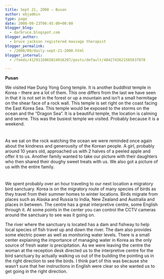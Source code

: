 ```yaml
---
title: Sept 21, 2008 – Busan
author: ebjadmin
type: page
date: 2008-09-23T06:45:00+00:00
blogger_blog:
  - darbruce.blogspot.com
blogger_author:
  - bruce jackson registered massage therapist
blogger_permalink:
  - /2008/09/daily-sept-21-2008.html
blogger_internal:
  - /feeds/4129116865024916207/posts/default/4842743621565637878

---
```

<span style="font-weight: bold">Pusan</span>

We visited Hae Dung Yong Gong temple. It is another buddhist temple in Korea – there are a lot of them. This one differs from the last we have seen in that it is not set in the forest or up a mountain and isn&#8217;t a small hermitage on the shear face of a rock wall. This temple is set right on the coast facing the East Korea Sea. This temple would be exposed to the storms on the ocean and the “Dragon Sea”. It is a beautiful temple, the location is calming and serene. This was the busiest temple we visited. Probably because it is a weekend. 

[<img style="margin: 0px auto 10px;text-align: center;cursor: pointer" src="http://4.bp.blogspot.com/_bw64bfbbDEk/SNiSkZXMmvI/AAAAAAAAA0M/rClyfkTU6x8/s320/IMG_1210.JPG" alt="" id="BLOGGER_PHOTO_ID_5249106519681440498" border="0" />][1]

As we sat on the rock watching the ocean we were reminded once again about the kindness and generousity of the Korean people. A girl, probably around 10 years old, approached us with 2 halves of a peeled apple and offer it to us. Another family wanted to take our picture with their daughters who then shared their doughy sweet treats with us. We also got a picture of us with the entire family.

[<img style="margin: 0px auto 10px;text-align: center;cursor: pointer" src="http://4.bp.blogspot.com/_bw64bfbbDEk/SNiRCyS6U_I/AAAAAAAAA0E/t7M9prIelXw/s320/IMG_1216.JPG" alt="" id="BLOGGER_PHOTO_ID_5249104842747171826" border="0" />][2]

We spent probably over an hour traveling to our next location a migratory bird sanctuary. Korea is on the migratory route of many species of birds as they travel from their summer homes to winter locations. Birds migrate from places such as Alaska and Russia to India, New Zealand and Australia and places in between. The centre has a great interpretive centre, some English through it. At some points in the center you can control the CCTV cameras around the sanctuary to see was it going on. 

The river where the sanctuary is located has a dam and fishway to help local species of fish travel up and down the river. The dam also provides some electric power as well as monitoring water levels. There is a small center explaining the importance of managing water in Korea as the only source of fresh water is precipitation. As we were leaving the centre the woman at the reception desk directed us to the interpretive centre for the bird sanctuary by actually walking us out of the building the pointing us in the right direction to see the birds. I think part of this was because she wasn&#8217;t sure that her instructions in English were clear so she wanted us to get going in the right direction.

 [1]: http://4.bp.blogspot.com/_bw64bfbbDEk/SNiSkZXMmvI/AAAAAAAAA0M/rClyfkTU6x8/s1600-h/IMG_1210.JPG
 [2]: http://4.bp.blogspot.com/_bw64bfbbDEk/SNiRCyS6U_I/AAAAAAAAA0E/t7M9prIelXw/s1600-h/IMG_1216.JPG
